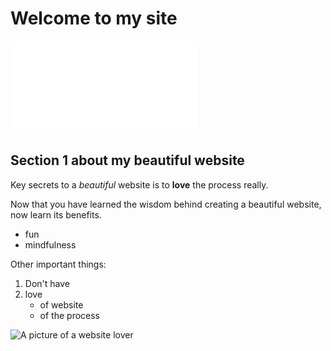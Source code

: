 # Welcome to my site
![Go to page 2](page2.html)

## Section 1 about my beautiful website

Key secrets to a _beautiful_ website is to __love__ the process really. 

Now that you have learned the wisdom behind creating a beautiful website, now learn its benefits. 
- fun 
- mindfulness 

Other important things:
1. Don't have 
2. love 
   - of website 
   - of the process 
 
 ![A picture of a website lover](https://www.neura.edu.au/wp-content/uploads/2021/02/Saurab-Sharma.png)
